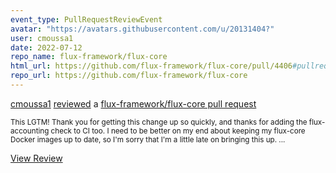 ```yaml
---
event_type: PullRequestReviewEvent
avatar: "https://avatars.githubusercontent.com/u/20131404?"
user: cmoussa1
date: 2022-07-12
repo_name: flux-framework/flux-core
html_url: https://github.com/flux-framework/flux-core/pull/4406#pullrequestreview-1036433282
repo_url: https://github.com/flux-framework/flux-core
---
```


<a href='https://github.com/cmoussa1' target='_blank'>cmoussa1</a> <a href='https://github.com/flux-framework/flux-core/pull/4406#pullrequestreview-1036433282' target='_blank'>reviewed</a> a <a href='https://github.com/flux-framework/flux-core/pull/4406' target='_blank'>flux-framework/flux-core pull request</a>

<small>This LGTM! Thank you for getting this change up so quickly, and thanks for adding the flux-accounting check to CI too. I need to be better on my end about keeping my flux-core Docker images up to date, so I'm sorry that I'm a little late on bringing this up....</small>

<a href='https://github.com/flux-framework/flux-core/pull/4406#pullrequestreview-1036433282' target='_blank'>View Review</a>